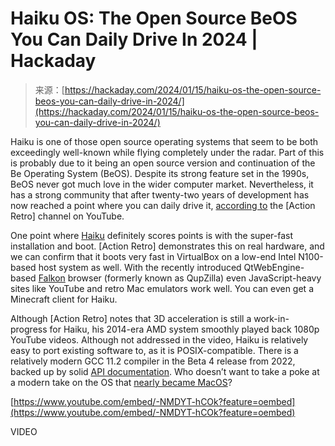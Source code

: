 <!--yml
category: 未分类
date: 2024-05-27 14:47:34
-->

# Haiku OS: The Open Source BeOS You Can Daily Drive In 2024 | Hackaday

> 来源：[https://hackaday.com/2024/01/15/haiku-os-the-open-source-beos-you-can-daily-drive-in-2024/](https://hackaday.com/2024/01/15/haiku-os-the-open-source-beos-you-can-daily-drive-in-2024/)

Haiku is one of those open source operating systems that seem to be both exceedingly well-known while flying completely under the radar. Part of this is probably due to it being an open source version and continuation of the Be Operating System (BeOS). Despite its strong feature set in the 1990s, BeOS never got much love in the wider computer market. Nevertheless, it has a strong community that after twenty-two years of development has now reached a point where you can daily drive it, [according to](https://www.youtube.com/watch?v=-NMDYT-hCOk) the [Action Retro] channel on YouTube.

One point where [Haiku](https://www.haiku-os.org/) definitely scores points is with the super-fast installation and boot. [Action Retro] demonstrates this on real hardware, and we can confirm that it boots very fast in VirtualBox on a low-end Intel N100-based host system as well. With the recently introduced QtWebEngine-based [Falkon](https://depot.haiku-os.org/#!/pkg/falkon/haikuports/haikuports_x86_64/23/08/4/-/2/x86_64?bcguid=bc2-HEBH) browser (formerly known as QupZilla) even JavaScript-heavy sites like YouTube and retro Mac emulators work well. You can even get a Minecraft client for Haiku.

Although [Action Retro] notes that 3D acceleration is still a work-in-progress for Haiku, his 2014-era AMD system smoothly played back 1080p YouTube videos. Although not addressed in the video, Haiku is relatively easy to port existing software to, as it is POSIX-compatible. There is a relatively modern GCC 11.2 compiler in the Beta 4 release from 2022, backed up by solid [API documentation](https://www.haiku-os.org/docs/api/). Who doesn’t want to take a poke at a modern take on the OS that [nearly became MacOS](https://hackaday.com/2020/01/09/beos-the-alternate-universes-mac-os-x/)?

[https://www.youtube.com/embed/-NMDYT-hCOk?feature=oembed](https://www.youtube.com/embed/-NMDYT-hCOk?feature=oembed)

VIDEO